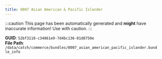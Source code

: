 ```yaml
---
title: 0007 Asian American & Pacific Islander
---
```


:::caution
This page has been automatically generated and **might** have inaccurate information!
Use with caution.
:::

**GUID**: `52bf3118-c34861e9-7d4bc136-01d8750e`  
**File Path**: `/data/catch/commerce/bundles/0007_asian_american_pacific_islander.bundle_info`
